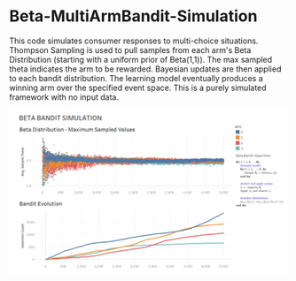 # Beta-MultiArmBandit-Simulation
 
This code simulates consumer responses to multi-choice situations. Thompson Sampling is used to pull samples from each arm's Beta Distribution (starting with a uniform prior of Beta(1,1)). The max sampled theta indicates the arm to be rewarded. Bayesian updates are then applied to each bandit distribution. The learning model eventually produces a winning arm over the specified event space. This is a purely simulated framework with no input data.


![alt text](https://github.com/datavizhokie/Beta-MultiArmBandit-Simulation/blob/master/Tableau%20view.png)
